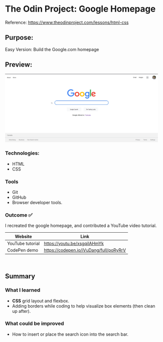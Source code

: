 # The Odin Project: Google Homepage
Reference: https://www.theodinproject.com/lessons/html-css  

## Purpose: 
Easy Version: Build the Google.com homepage  

## Preview:
![Image of Google Preview](https://github.com/iVuDang/The-Odin-Project-Google-Homepage/blob/f946f377b1e5731179e15a7447fdaaba69b8dc79/GoogleHomepage-preview.png)


### Technologies: 
* HTML
* CSS

### Tools
* Git
* GitHub
* Browser developer tools. 

### Outcome :white_check_mark:
I recreated the google homepage, and contributed a YouTube video tutorial. 

| Website | Link | 
| ------------- | ------------- | 
| YouTube tutorial | https://youtu.be/xsgqilAHmYk | 
| CodePen demo | https://codepen.io/iVuDang/full/poRyRrV | 

<br />

## Summary

### What I learned
* **CSS** grid layout and flexbox. 
* Adding borders while coding to help visualize box elements (then clean up after). 


### What could be improved
* How to insert or place the search icon into the search bar. 


